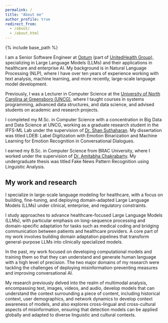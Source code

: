 ```yaml
---
permalink: /
title: "About me"
author_profile: true
redirect_from: 
  - /about/
  - /about.html
---
```


{% include base_path %}

I am a Senior Software Engineer at <a href = "https://www.optum.com/en/">Optum</a> (part of <a href = "https://www.unitedhealthgroup.com/">UnitedHealth Group</a>), specializing in Large Language Models (LLMs) and their applications in healthcare and enterprise AI. My background is in Natural Language Processing (NLP), where I have over ten years of experience working with text analysis, machine learning, and more recently, large-scale language model development.

Previously, I was a Lecturer in Computer Science at the <a href="https://compsci.uncg.edu/">University of North Carolina at Greensboro (UNCG)</a>, where I taught courses in systems programming, advanced data structures, and data science, and advised students on academic and research projects.

I completed my M.Sc. in Computer Science with a concentration in Big Data and Data Science at UNCG, working as a graduate research student in the IFFS-ML Lab under the supervision of <a href ="https://sites.google.com/uncg.edu/shan-suthaharan/home">Dr. Shan Suthaharan</a>. My dissertation was titled LDEB: Label Digitization with Emotion Binarization and Machine Learning for Emotion Recognition in Conversational Dialogues.

I earned my B.Sc. in Computer Science from BRAC University, where I worked under the supervision of <a href="https://cse.sds.bracu.ac.bd/faculty_profile/69/dr_amitabha_chakrabarty">Dr. Amitabha Chakrabarty</a>. My undergraduate thesis was titled Fake News Pattern Recognition using Linguistic Analysis.

## My work and research

I specialize in large-scale language modeling for healthcare, with a focus on building, fine-tuning, and deploying domain-adapted Large Language Models (LLMs) under clinical, enterprise, and regulatory constraints. 

I study approaches to advance healthcare-focused Large Language Models (LLMs), with particular emphasis on long-sequence processing and domain-specific adaptation for tasks such as medical coding and bridging communication between patients and healthcare providers. A core part of my work involves building domain adaptation pipelines that transform general-purpose LLMs into clinically specialized models.

In the past, my work focused on developing computational models and training them so that they can understand and generate human language with a high level of precision. The two major domains of my research were tackling the challenges of deploying misinformation-preventing measures and improving conversational AI. 

My research previously delved into the realm of multimodal analysis, encompassing text, images, videos, and audio, develop models that can understand the context surrounding a piece of content, including historical context, user demographics, and network dynamics to develop context awareness of models, and also explores cross-lingual and cross-cultural aspects of misinformation, ensuring that detection models can be applied globally and adapted to diverse linguistic and cultural contexts.



